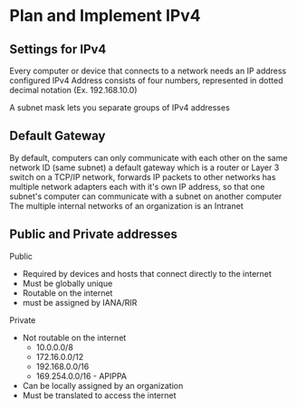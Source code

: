 # Plan and Implement IPv4
## Settings for IPv4
Every computer or device that connects to a network needs an IP address configured
IPv4 Address consists of four numbers, represented in dotted decimal notation (Ex. 192.168.10.0)

A subnet mask lets you separate groups of IPv4 addresses

## Default Gateway
By default, computers can only communicate with each other on the same network ID (same subnet)
a default gateway which is a router or Layer 3 switch on a TCP/IP network, forwards IP packets to other networks
has multiple network adapters each with it's own IP address, so that one subnet's computer can communicate with a subnet on another computer
The multiple internal networks of an organization is an Intranet

## Public and Private addresses
Public
- Required by devices and hosts that connect directly to the internet
- Must be globally unique
- Routable on the internet
- must be assigned by IANA/RIR

Private
- Not routable on the internet
	- 10.0.0.0/8
	- 172.16.0.0/12
	- 192.168.0.0/16
	- 169.254.0.0/16 - APIPPA
- Can be locally assigned by an organization
- Must be translated to access the internet

